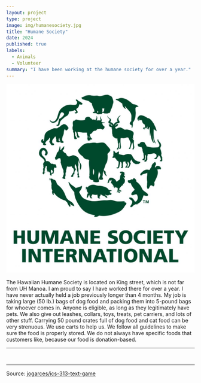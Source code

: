 ```yaml
---
layout: project
type: project
image: img/humanesociety.jpg
title: "Humane Society"
date: 2024
published: true
labels:
  - Animals
  - Volunteer
summary: "I have been working at the humane society for over a year."
---
```


<img class="img-fluid" src="../img/humanesociety.jpg">

The Hawaiian Humane Society is located on King street, which is not far from UH Manoa.  I am proud to say I have worked there for over a year.  I have never actually held a job previously longer than 4 months.
My job is taking large (50 lb.) bags of dog food and packing them into 5-pound bags for whoever comes in.  Anyone is eligible, as long as they legitimately have pets.  We also give out leashes, collars, toys, treats, pet carriers, and lots of other stuff.
Carrying 50 pound crates full of dog food and cat food can be very strenuous.  We use carts to help us.  We follow all guidelines to make sure the food is properly stored.  We do not always have specific foods that customers like, because our food is donation-based.

<hr>

<pre>

</pre>

<hr>

Source: <a href="https://github.com/jogarces/ics-313-text-game"><i class="large github icon "></i>jogarces/ics-313-text-game</a>
